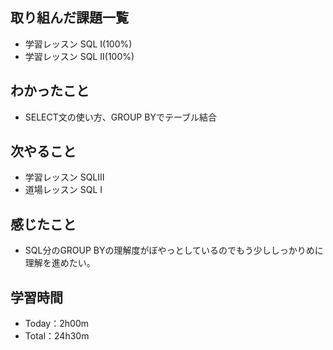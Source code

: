 ## 取り組んだ課題一覧
- 学習レッスン SQL Ⅰ(100%)
- 学習レッスン SQL Ⅱ(100%)
## わかったこと
- SELECT文の使い方、GROUP BYでテーブル結合
## 次やること
- 学習レッスン SQLⅢ
- 道場レッスン SQL Ⅰ
## 感じたこと
- SQL分のGROUP BYの理解度がぼやっとしているのでもう少ししっかりめに理解を進めたい。
## 学習時間
- Today：2h00m
- Total：24h30m
